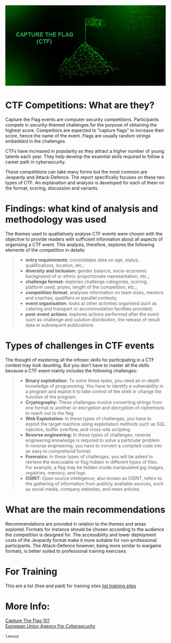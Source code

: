![CTFTime](img/flag.jfif)
---
# CTF Competitions: What are they? 

Capture the Flag events are computer security competitions. Participants compete in security-themed challenges for the purpose of obtaining the highest score. Competitors are expected to “capture flags” to increase their score, hence the name of the event. Flags are usually random strings embedded in the challenges.

CTFs have increased in popularity as they attract a higher number of young talents each year. They help develop the essential skills required to follow a career path in cybersecurity.

These competitions can take many forms but the most common are Jeopardy and Attack-Defence. The report specifically focuses on these two types of CTF. An explanation and analysis is developed for each of them on the format, scoring, discussion and variants.

# Findings: what kind of analysis and methodology was used

The themes used to qualitatively analyse CTF events were chosen with the objective to provide readers with sufficient information about all aspects of organising a CTF event. This analysis, therefore, explores the following elements of the competition in details:

> -   **entry requirements**: consolidates data on age, status, qualifications, location, etc.;
> -   **diversity and inclusion:**  gender balance, socio-economic background of or ethnic proportionate representation, etc.;
> -   **challenge format:**  explores challenge categories, scoring, platform used, prizes, length of the competition, etc.;
> -   **competition format**: analyses information on team sizes, mentors and coaches, qualifiers or parallel contests;
> -   **event organisation**: looks at other activities organised such as catering and transport or accommodation facilities provided;
> -   **post-event**  **actions**: explores actions performed after the event such as challenge and solution distribution, the release of result data or subsequent publications.

# Types of challenges in CTF events

The thought of mastering all the infosec skills for participating in a CTF contest may look daunting. But you don’t have to master all the skills because a CTF event mainly includes the following challenges:

> - **Binary exploitation:** To solve these tasks, you need an in-depth knowledge of programming. You have to identify a vulnerability in a program and exploit it to take control of the shell or change the function of the program.  
> - **Cryptography:** These challenges involve converting strings from one format to another or encryption and decryption of ciphertexts to reach out to the flag.  
> - **Web Exploitation:** In these types of challenges, you have to exploit the target machine using exploitation methods such as SQL injection, buffer overflow, and cross-site scripting.  
> - **Reverse engineering:** In these types of challenges, reverse engineering knowledge is required to solve a particular problem. In reverse engineering, you have to convert a compiled code into an easy to comprehend format.  
> - **Forensics:** In these types of challenges, you will be asked to retrieve the executable or flag hidden in different types of files. For example, a flag may be hidden inside manipulated jpg images, registries, memory, and logs.  
> - **OSINT:** Open source intelligence, also known as OSINT, refers to the gathering of information from publicly available sources, such as social media, company websites, and news articles.

# What are the main recommendations

Recommendations are provided in relation to the themes and areas explored. Formats for instance should be chosen according to the audience the competition is designed for. The accessibility and lower deployment costs of the Jeopardy format make it more suitable for non-professional participants. The Attack-Defence however, being more similar to wargame formats, is better suited to professional training exercises.  

# For Training
This are a list (free and paid) for training sites
[list training sites](ctf_training.md)  

# More Info:  
[Capture The Flag 101](https://ctf101.org/)  
[European Union Agency For Cybersecurity](https://www.enisa.europa.eu/news/enisa-news/capture-the-flag-competitions-all-you-ever-wanted-to-know)  

`leonuz`  

